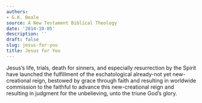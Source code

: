 ```yaml
---
authors:
- G.K. Beale
source: A New Testament Biblical Theology
date: '2014-10-05'
description: ''
draft: false
slug: jesus-for-you
title: Jesus for You
---
```

Jesus’s life, trials, death for sinners, and especially resurrection by the Spirit have launched the fulfillment of the eschatological already-not yet new-creational reign, bestowed by grace through faith and resulting in worldwide commission to the faithful to advance this new-creational reign and resulting in judgment for the unbelieving, unto the triune God’s glory.



